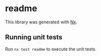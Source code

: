 # readme

This library was generated with [Nx](https://nx.dev).

## Running unit tests

Run `nx test readme` to execute the unit tests.

